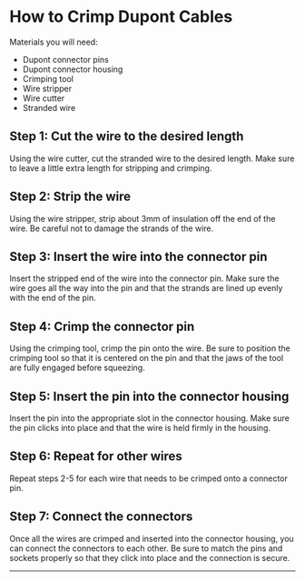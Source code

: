 # How to Crimp Dupont Cables

Materials you will need:
- Dupont connector pins
- Dupont connector housing
- Crimping tool
- Wire stripper
- Wire cutter
- Stranded wire

## Step 1: Cut the wire to the desired length
Using the wire cutter, cut the stranded wire to the desired length. Make sure to leave a little extra length for stripping and crimping.

## Step 2: Strip the wire
Using the wire stripper, strip about 3mm of insulation off the end of the wire. Be careful not to damage the strands of the wire.

## Step 3: Insert the wire into the connector pin
Insert the stripped end of the wire into the connector pin. Make sure the wire goes all the way into the pin and that the strands are lined up evenly with the end of the pin.

## Step 4: Crimp the connector pin
Using the crimping tool, crimp the pin onto the wire. Be sure to position the crimping tool so that it is centered on the pin and that the jaws of the tool are fully engaged before squeezing.

## Step 5: Insert the pin into the connector housing
Insert the pin into the appropriate slot in the connector housing. Make sure the pin clicks into place and that the wire is held firmly in the housing.

## Step 6: Repeat for other wires
Repeat steps 2-5 for each wire that needs to be crimped onto a connector pin.

## Step 7: Connect the connectors
Once all the wires are crimped and inserted into the connector housing, you can connect the connectors to each other. Be sure to match the pins and sockets properly so that they click into place and the connection is secure.

---
